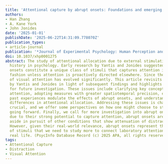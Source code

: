 ```yaml
---
title: 'Attentional capture by abrupt onsets: Foundations and emerging issues'
authors:
- Han Zhang
- A. Kane York
- John Jonides
date: '2025-01-01'
publishDate: '2025-06-22T14:31:09.778070Z'
publication_types:
- article-journal
publication: '*Journal of Experimental Psychology: Human Perception and Performance*'
doi: 10.1037/xhp0001275
abstract: The study of attentional allocation due to external stimulation has a long
  history in psychology. Early research by Yantis and Jonides suggested that abrupt
  onsets constitute a unique class of stimuli that captures attention in a stimulus-driven
  fashion unless attention is proactively directed elsewhere. Since then, the study
  of visual attention has evolved significantly. This article revisits the core conclusions
  by Yantis and Jonides in light of subsequent findings and highlights emerging issues
  for future investigation. These issues include clarifying key concepts of visual
  attention, adopting measures with greater spatiotemporal precision, exploring how
  past experiences modulate the effects of abrupt onsets, and understanding individual
  differences in attentional allocation. Addressing these issues is challenging but
  crucial, and we offer some perspectives on how one might choose to study these issues
  going forward. Finally, we call for more investigation into abrupt onsets. Perhaps
  due to their strong potential to capture attention, abrupt onsets are often set
  aside in pursuit of other conditions that show attenuation of distractor interference.
  However, given their real-world relevance, abrupt onsets represent the exact type
  of stimuli that we need to study more to connect laboratory attention research to
  real life. (PsycInfo Database Record (c) 2025 APA, all rights reserved)
tags:
- Attentional Capture
- Distraction
- Visual Attention
---
```

